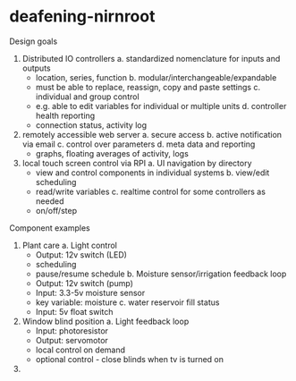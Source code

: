 # deafening-nirnroot

Design goals
1. Distributed IO controllers 
  a. standardized nomenclature for inputs and outputs
    - location, series, function
  b. modular/interchangeable/expandable
    - must be able to replace, reassign, copy and paste settings
  c. individual and group control
    - e.g. able to edit variables for individual or multiple units
  d. controller health reporting
    - connection status, activity log
2. remotely accessible web server
  a. secure access
  b. active notification via email
  c. control over parameters
  d. meta data and reporting
    - graphs, floating averages of activity, logs
3. local touch screen control via RPI
  a. UI navigation by directory
    - view and control components in individual systems
  b. view/edit scheduling
    - read/write variables
  c. realtime control for some controllers as needed
    - on/off/step
    
    
Component examples
1. Plant care
  a. Light control 
    - Output: 12v switch (LED)
    - scheduling
    - pause/resume schedule
  b. Moisture sensor/irrigation feedback loop 
    - Output: 12v switch (pump)
    - Input: 3.3-5v moisture sensor
    - key variable: moisture
  c. water reservoir fill status
    - Input: 5v float switch
2. Window blind position
  a. Light feedback loop
    - Input: photoresistor
    - Output: servomotor
    - local control on demand
    - optional control - close blinds when tv is turned on
3. 
